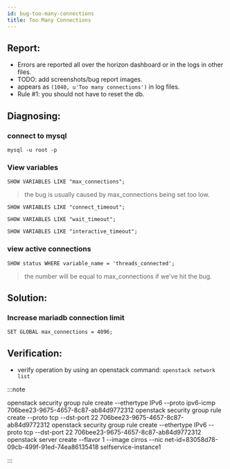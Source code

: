 ```yaml
---
id: bug-too-many-connections
title: Too Many Connections
---
```


## Report:
- Errors are reported all over the horizon dashboard or in the logs in other files.
- TODO: add screenshots/bug report images.
- appears as `(1040, u'Too many connections')` in log files.
- Rule #1: you should not have to reset the db.

## Diagnosing:
### connect to mysql
```
mysql -u root -p
```
### View variables
```
SHOW VARIABLES LIKE "max_connections";
```
> the bug is usually caused by max_connections being set too low.
```
SHOW VARIABLES LIKE "connect_timeout";
```
```
SHOW VARIABLES LIKE "wait_timeout";
```
```
SHOW VARIABLES LIKE "interactive_timeout";
```
### view active connections
```
SHOW status WHERE variable_name = 'threads_connected'; 
```
> the number will be equal to max_connections if we've hit the bug.
## Solution:
### Increase mariadb connection limit
```
SET GLOBAL max_connections = 4096;
```
## Verification:
- verify operation by using an openstack command: `openstack network list`


:::note

openstack security group rule create --ethertype IPv6 --proto ipv6-icmp 706bee23-9675-4657-8c87-ab84d9772312
openstack security group rule create --proto tcp --dst-port 22 706bee23-9675-4657-8c87-ab84d9772312
openstack security group rule create --ethertype IPv6 --proto tcp --dst-port 22 706bee23-9675-4657-8c87-ab84d9772312
openstack server create --flavor 1 --image cirros --nic net-id=83058d78-09cb-499f-91ed-74ea86135418 selfservice-instance1

:::

